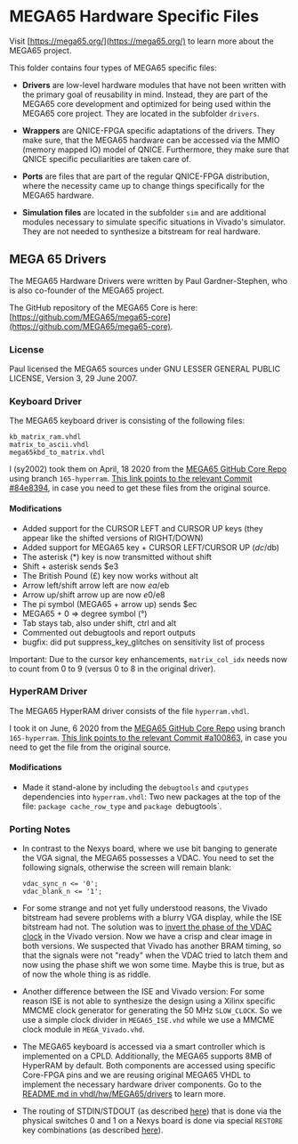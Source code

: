 MEGA65 Hardware Specific Files
==============================

Visit [https://mega65.org/](https://mega65.org/) to learn more about the
MEGA65 project.

This folder contains four types of MEGA65 specific files:

* **Drivers** are low-level hardware modules that have not been written with
  the primary goal of reusability in mind. Instead, they are part of the
  MEGA65 core development and optimized for being used within the MEGA65
  core project. They are located in the subfolder `drivers`.

* **Wrappers** are QNICE-FPGA specific adaptations of the drivers. They make
  sure, that the MEGA65 hardware can be accessed via the MMIO (memory mapped
  IO) model of QNICE. Furthermore, they make sure that QNICE specific
  peculiarities are taken care of.

* **Ports** are files that are part of the regular QNICE-FPGA distribution,
  where the necessity came up to change things specifically for the MEGA65
  hardware.

* **Simulation files** are located in the subfolder `sim` and are additional
  modules necessary to simulate specific situations in Vivado's simulator.
  They are not needed to synthesize a bitstream for real hardware.

MEGA 65 Drivers
---------------

The MEGA65 Hardware Drivers were written by Paul Gardner-Stephen, who is also
co-founder of the MEGA65 project.

The GitHub repository of the MEGA65 Core is here:
[https://github.com/MEGA65/mega65-core](https://github.com/MEGA65/mega65-core).

### License

Paul licensed the MEGA65 sources under GNU LESSER GENERAL PUBLIC LICENSE,
Version 3, 29 June 2007.


### Keyboard Driver

The MEGA65 keyboard driver is consisting of the following files:

```
kb_matrix_ram.vhdl
matrix_to_ascii.vhdl
mega65kbd_to_matrix.vhdl
```

I (sy2002) took them on April, 18 2020 from the
[MEGA65 GitHub Core Repo](https://github.com/MEGA65/mega65-core)
using branch `165-hyperram`.
[This link points to the relevant Commit #84e8394](https://github.com/MEGA65/mega65-core/tree/84e8394524814a4ac34e8722211642f0cabdaf31/src/vhdl),
in case you need to get these files from the original source.

#### Modifications

* Added support for the CURSOR LEFT and CURSOR UP keys (they appear like the shifted versions of RIGHT/DOWN)
* Added support for MEGA65 key + CURSOR LEFT/CURSOR UP ($dc/$db)
* The asterisk (*) key is now transmitted without shift
* Shift + asterisk sends $e3
* The British Pound (£) key now works without alt
* Arrow left/shift arrow left are now $ea/$eb
* Arrow up/shift arrow up are now $e0/$e8
* The pi symbol (MEGA65 + arrow up) sends $ec
* MEGA65 + 0 => degree symbol (°)
* Tab stays tab, also under shift, ctrl and alt
* Commented out debugtools and report outputs
* bugfix: did put suppress_key_glitches on sensitivity list of process

Important: Due to the cursor key enhancements, `matrix_col_idx` needs now
to count from 0 to 9 (versus 0 to 8 in the original driver).

### HyperRAM Driver

The MEGA65 HyperRAM driver consists of the file `hyperram.vhdl`.

I took it on June, 6 2020 from the
[MEGA65 GitHub Core Repo](https://github.com/MEGA65/mega65-core)
using branch `165-hyperram`.
[This link points to the relevant Commit #a100863](https://github.com/MEGA65/mega65-core/blob/a100863955f5feb67949f872cbb112d81aa7ce1e/src/vhdl/hyperram.vhdl),
in case you need to get the file from the original source.

#### Modifications

* Made it stand-alone by including the `debugtools` and `cputypes` 
  dependencies into `hyperram.vhdl`: Two new packages at the top of the file:
  `package cache_row_type` and `package `debugtools`.



### Porting Notes

* In contrast to the Nexys board, where we use bit banging to generate the
  VGA signal, the MEGA65 possesses a VDAC. You need to set the following
  signals, otherwise the screen will remain blank:
  ```
  vdac_sync_n <= '0';
  vdac_blank_n <= '1';
  ```

* For some strange and not yet fully understood reasons, the Vivado bitstream
  had severe problems with a blurry VGA display, while the ISE bitstream
  had not. The solution was to
  [invert the phase of the VDAC clock](https://github.com/sy2002/QNICE-FPGA/blob/develop/vhdl/hw/MEGA65/MEGA65_Vivado.vhd#L655)
  in the Vivado version. Now we have a crisp and clear image in both versions.
  We suspected that Vivado has another BRAM timing, so that the signals were
  not "ready" when the VDAC tried to latch them and now using the phase shift
  we won some time. Maybe this is true, but as of now the whole thing is as
  riddle.

* Another difference between the ISE and Vivado version: For some reason ISE
  is not able to synthesize the design using a Xilinx specific MMCME clock
  generator for generating the 50 MHz `SLOW_CLOCK`. So we use a simple
  clock divider in `MEGA65_ISE.vhd` while we use a MMCME clock module in
  `MEGA_Vivado.vhd`.

* The MEGA65 keyboard is accessed via a smart controller which is implemented
  on a CPLD. Additionally, the MEGA65 supports 8MB of HyperRAM by default.
  Both components are accessed using specific Core-FPGA pins and we are
  reusing original MEGA65 VHDL to implement the necessary
  hardware driver components. Go to the
  [README.md in vhdl/hw/MEGA65/drivers](../vhdl/hw/MEGA65/drivers/README.md)
  to learn more.

* The routing of STDIN/STDOUT
  (as described [here](@TODO))
  that is done via the physical switches 0 and 1 on a Nexys board is done
  via special `RESTORE` key combinations
  (as described [here](@TODO)).



